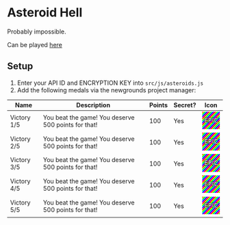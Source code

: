 # Asteroid Hell

Probably impossible.

Can be played [here](http://www.newgrounds.com/portal/view/627021)

## Setup

1. Enter your API ID and ENCRYPTION KEY into `src/js/asteroids.js`
2. Add the following medals via the newgrounds project manager:

| Name | Description | Points | Secret? | Icon |
|------|-------------|--------|---------|------|
| Victory 1/5 | You beat the game! You deserve 500 points for that! | 100 | Yes | ![](src/resources/epic_medal_icon.jpg) |
| Victory 2/5 | You beat the game! You deserve 500 points for that! | 100 | Yes | ![](src/resources/epic_medal_icon.jpg) |
| Victory 3/5 | You beat the game! You deserve 500 points for that! | 100 | Yes | ![](src/resources/epic_medal_icon.jpg) |
| Victory 4/5 | You beat the game! You deserve 500 points for that! | 100 | Yes | ![](src/resources/epic_medal_icon.jpg) |
| Victory 5/5 | You beat the game! You deserve 500 points for that! | 100 | Yes | ![](src/resources/epic_medal_icon.jpg) |
